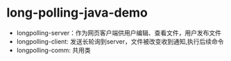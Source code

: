 # long-polling-java-demo
- longpolling-server：作为网页客户端供用户编辑、查看文件，用户发布文件
- longpolling-client: 发送长轮询到server，文件被改变收到通知,执行后续命令
- longpolling-comm: 共用类
